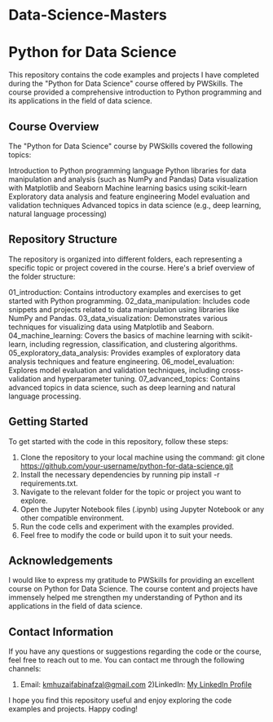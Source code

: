 # Data-Science-Masters
# Python for Data Science
This repository contains the code examples and projects I have completed during the "Python for Data Science" course offered by PWSkills. The course provided a comprehensive introduction to Python programming and its applications in the field of data science.

## Course Overview
The "Python for Data Science" course by PWSkills covered the following topics:

Introduction to Python programming language
Python libraries for data manipulation and analysis (such as NumPy and Pandas)
Data visualization with Matplotlib and Seaborn
Machine learning basics using scikit-learn
Exploratory data analysis and feature engineering
Model evaluation and validation techniques
Advanced topics in data science (e.g., deep learning, natural language processing)

## Repository Structure
The repository is organized into different folders, each representing a specific topic or project covered in the course. Here's a brief overview of the folder structure:

01_introduction: Contains introductory examples and exercises to get started with Python programming.
02_data_manipulation: Includes code snippets and projects related to data manipulation using libraries like NumPy and Pandas.
03_data_visualization: Demonstrates various techniques for visualizing data using Matplotlib and Seaborn.
04_machine_learning: Covers the basics of machine learning with scikit-learn, including regression, classification, and clustering algorithms.
05_exploratory_data_analysis: Provides examples of exploratory data analysis techniques and feature engineering.
06_model_evaluation: Explores model evaluation and validation techniques, including cross-validation and hyperparameter tuning.
07_advanced_topics: Contains advanced topics in data science, such as deep learning and natural language processing.

## Getting Started
To get started with the code in this repository, follow these steps:
1) Clone the repository to your local machine using the command: git clone https://github.com/your-username/python-for-data-science.git
2) Install the necessary dependencies by running pip install -r requirements.txt.
3) Navigate to the relevant folder for the topic or project you want to explore.
4) Open the Jupyter Notebook files (.ipynb) using Jupyter Notebook or any other compatible environment.
5) Run the code cells and experiment with the examples provided.
6) Feel free to modify the code or build upon it to suit your needs.

## Acknowledgements
I would like to express my gratitude to PWSkills for providing an excellent course on Python for Data Science. The course content and projects have immensely helped me strengthen my understanding of Python and its applications in the field of data science.

## Contact Information
If you have any questions or suggestions regarding the code or the course, feel free to reach out to me. You can contact me through the following channels:
1) Email: kmhuzaifabinafzal@gmail.com
2)LinkedIn: [My LinkedIn Profile](https://www.linkedin.com/in/huzaifa-khan-b11b35264/)

I hope you find this repository useful and enjoy exploring the code examples and projects. 
Happy coding!
